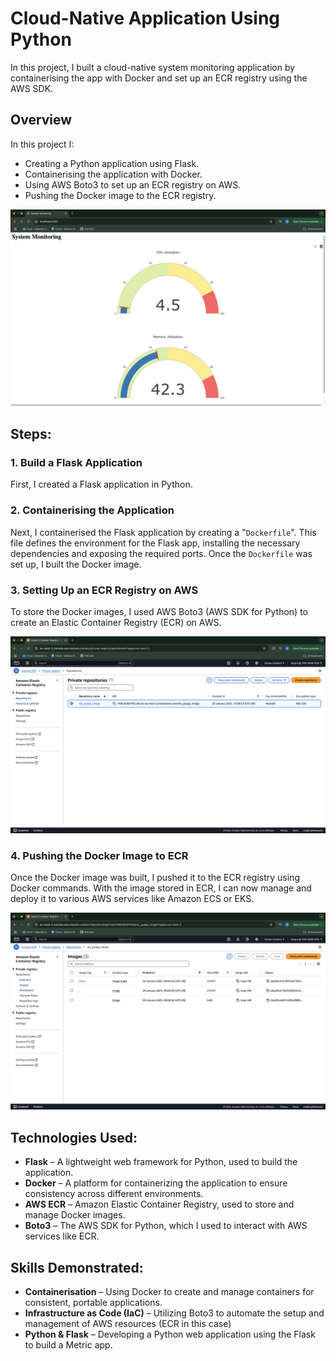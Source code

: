 # Cloud-Native Application Using Python

In this project, I built a cloud-native system monitoring application by containerising the app with Docker and set up an ECR registry using the AWS SDK.
## Overview

In this project I:
- Creating a Python application using Flask.
- Containerising the application with Docker.
- Using AWS Boto3 to set up an ECR registry on AWS.
- Pushing the Docker image to the ECR registry.

![image_alt](https://github.com/GitCadet/cn-metric-app/blob/main/ss-system-monitoring-app.png?raw=true)

## Steps:

### 1. Build a Flask Application

First, I created a Flask application in Python.

### 2. Containerising the Application

Next, I containerised the Flask application by creating a "`Dockerfile`". This file defines the environment for the Flask app, installing the necessary dependencies and exposing the required ports. Once the `Dockerfile` was set up, I built the Docker image.

### 3. Setting Up an ECR Registry on AWS

To store the Docker images, I used AWS Boto3 (AWS SDK for Python) to create an Elastic Container Registry (ECR) on AWS.

![image](https://github.com/GitCadet/cn-metric-app/blob/main/ecr-repo.png?raw=true)

### 4. Pushing the Docker Image to ECR

Once the Docker image was built, I pushed it to the ECR registry using Docker commands. With the image stored in ECR, I can now manage and deploy it to various AWS services like Amazon ECS or EKS.

![image_alt](https://github.com/GitCadet/cn-metric-app/blob/main/pushed-image.png?raw=true)

## Technologies Used:

- **Flask** – A lightweight web framework for Python, used to build the application.
- **Docker** – A platform for containerizing the application to ensure consistency across different environments.
- **AWS ECR** – Amazon Elastic Container Registry, used to store and manage Docker images.
- **Boto3** – The AWS SDK for Python, which I used to interact with AWS services like ECR.

## Skills Demonstrated:

- **Containerisation** – Using Docker to create and manage containers for consistent, portable applications.
- **Infrastructure as Code (IaC)** – Utilizing Boto3 to automate the setup and management of AWS resources (ECR in this case)
- **Python & Flask** – Developing a Python web application using the Flask to build a Metric app.




